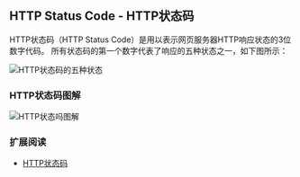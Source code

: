 ## HTTP Status Code - HTTP状态码
HTTP状态码（HTTP Status Code）是用以表示网页服务器HTTP响应状态的3位数字代码。
所有状态码的第一个数字代表了响应的五种状态之一，如下图所示：

![HTTP状态码的五种状态](https://github.com/huangxubo23/JavaScript/blob/master/HTTP/HTTP%20Status%20Code/HTTP%20Status%20Types.png)

### HTTP状态码图解
![HTTP状态吗图解](https://github.com/huangxubo23/JavaScript/blob/master/HTTP/HTTP%20Status%20Code/HTTP%20Status%20Code.png)

### 扩展阅读
* [HTTP状态码](https://zh.wikipedia.org/wiki/HTTP%E7%8A%B6%E6%80%81%E7%A0%81)